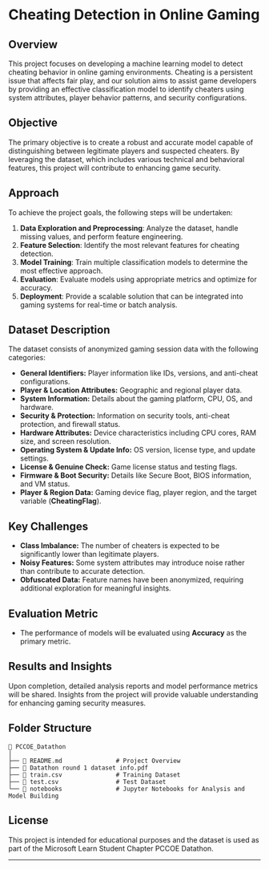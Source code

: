 # Cheating Detection in Online Gaming

## Overview
This project focuses on developing a machine learning model to detect cheating behavior in online gaming environments. Cheating is a persistent issue that affects fair play, and our solution aims to assist game developers by providing an effective classification model to identify cheaters using system attributes, player behavior patterns, and security configurations.

## Objective
The primary objective is to create a robust and accurate model capable of distinguishing between legitimate players and suspected cheaters. By leveraging the dataset, which includes various technical and behavioral features, this project will contribute to enhancing game security.

## Approach
To achieve the project goals, the following steps will be undertaken:
1. **Data Exploration and Preprocessing**: Analyze the dataset, handle missing values, and perform feature engineering.
2. **Feature Selection**: Identify the most relevant features for cheating detection.
3. **Model Training**: Train multiple classification models to determine the most effective approach.
4. **Evaluation**: Evaluate models using appropriate metrics and optimize for accuracy.
5. **Deployment**: Provide a scalable solution that can be integrated into gaming systems for real-time or batch analysis.

## Dataset Description
The dataset consists of anonymized gaming session data with the following categories:

- **General Identifiers:** Player information like IDs, versions, and anti-cheat configurations.
- **Player & Location Attributes:** Geographic and regional player data.
- **System Information:** Details about the gaming platform, CPU, OS, and hardware.
- **Security & Protection:** Information on security tools, anti-cheat protection, and firewall status.
- **Hardware Attributes:** Device characteristics including CPU cores, RAM size, and screen resolution.
- **Operating System & Update Info:** OS version, license type, and update settings.
- **License & Genuine Check:** Game license status and testing flags.
- **Firmware & Boot Security:** Details like Secure Boot, BIOS information, and VM status.
- **Player & Region Data:** Gaming device flag, player region, and the target variable (**CheatingFlag**).

## Key Challenges
- **Class Imbalance:** The number of cheaters is expected to be significantly lower than legitimate players.
- **Noisy Features:** Some system attributes may introduce noise rather than contribute to accurate detection.
- **Obfuscated Data:** Feature names have been anonymized, requiring additional exploration for meaningful insights.

## Evaluation Metric
- The performance of models will be evaluated using **Accuracy** as the primary metric.

## Results and Insights
Upon completion, detailed analysis reports and model performance metrics will be shared. Insights from the project will provide valuable understanding for enhancing gaming security measures.

## Folder Structure
```
📂 PCCOE_Datathon
│
├── 📄 README.md               # Project Overview
├── 📄 Datathon round 1 dataset info.pdf
├── 📄 train.csv               # Training Dataset
├── 📄 test.csv                # Test Dataset
└── 📂 notebooks               # Jupyter Notebooks for Analysis and Model Building
```

## License
This project is intended for educational purposes and the dataset is used as part of the Microsoft Learn Student Chapter PCCOE Datathon.

---

